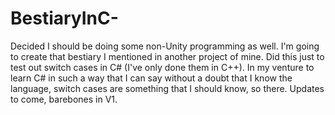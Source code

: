 # BestiaryInC-
Decided I should be doing some non-Unity programming as well. I'm going to create that bestiary I mentioned in another project of mine. Did this just to test out switch cases in C# (I've only done them in C++). In my venture to learn C# in such a way that I can say without a doubt that I know the language, switch cases are something that I should know, so there. Updates to come, barebones in V1.
